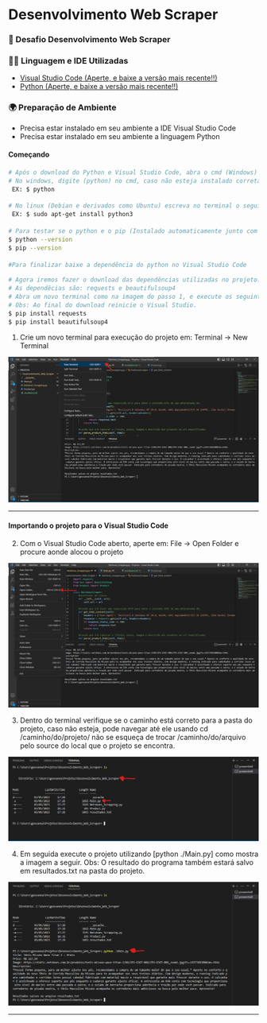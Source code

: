 # Desenvolvimento Web Scraper
### 🚀 Desafio Desenvolvimento Web Scraper

### 👨‍💻 Linguagem e IDE Utilizadas
<ul>
<li><a href="https://code.visualstudio.com">Visual Studio Code (Aperte, e baixe a versão mais recente!!)</a></li>
<li><a href="https://www.python.org">Python (Aperte, e baixe a versão mais recente!!)</a></li>
</ul>

### 🌍 Preparação de Ambiente
- Precisa estar instalado em seu ambiente a IDE Visual Studio Code
- Precisa estar instalado em seu ambiente a linguagem Python 

#### Começando

```bash
# Após o download do Python e Visual Studio Code, abra o cmd (Windows) ou terminal (Linux)
# No windows, digite (python) no cmd, caso não esteja instalado corretamente abrirá uma aba para instalar o python na microsoft store, aperte no botão de download.
 EX: $ python

# No linux (Debian e derivados como Ubuntu) escreva no terminal o seguinte comando:
 EX: $ sudo apt-get install python3
 
# Para testar se o python e o pip (Instalado automaticamente junto com o python) estão corretamente instalados, execute os seguintes comandos:
$ python --version
$ pip --version

#Para finalizar baixe a dependência do python no Visual Studio Code
```

```bash
# Agora iremos fazer o download das dependências utilizadas no projeto.
# As dependêcias são: requests e beautifulsoup4
# Abra um novo terminal como na imagem do passo 1, e execute os seguintes comandos para baixar as dependências:
# Obs: Ao final do download reinicie o Visual Studio.
$ pip install requests
$ pip install beautifulsoup4
```

1. Crie um novo terminal para execução do projeto em: Terminal -> New Terminal

![Novo Terminal](https://github.com/KaianLuciano/assets/blob/main/novoTerminal.png)
<hr />

#### Importando o projeto para o Visual Studio Code
2. Com o Visual Studio Code aberto, aperte em: File -> Open Folder e procure aonde alocou o projeto

![VisualStudio](https://github.com/KaianLuciano/assets/blob/main/importar.png.png)

3. Dentro do terminal verifique se o caminho está correto para a pasta do projeto,
caso não esteja, pode navegar até ele usando cd /caminho/do/projeto/ não se esqueça
de trocar /caminho/do/arquivo pelo source do local que o projeto se encontra.

![Projeto](https://github.com/KaianLuciano/assets/blob/main/ExecutarProjeto.png)

4. Em seguida execute o projeto utilizando [python ./Main.py] como mostra a imagem a seguir.
Obs: O resultado do programa também estará salvo em resultados.txt na pasta do projeto.

![Iniciar Projeto](https://github.com/KaianLuciano/assets/blob/main/init.png)

<hr />



